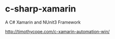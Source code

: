 # c-sharp-xamarin
A C# Xamarin and NUnit3 Framework

http://timothycope.com/c-xamarin-automation-win/
